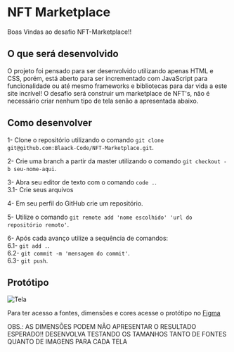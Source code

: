 # NFT Marketplace

Boas Vindas ao desafio NFT-Marketplace!!

## O que será desenvolvido

O projeto foi pensado para ser desenvolvido utilizando apenas HTML e CSS, porém, está aberto para ser incrementado com JavaScript para funcionalidade ou até mesmo frameworks e bibliotecas para dar vida a este site incrível! O desafio será construir um marketplace de NFT's, não é necessário criar nenhum tipo de tela senão a apresentada abaixo.

## Como desenvolver

1- Clone o repositório utilizando o comando `git clone git@github.com:Blaack-Code/NFT-Marketplace.git`.

2- Crie uma branch a partir da master utilizando o comando `git checkout -b seu-nome-aqui`.

3- Abra seu editor de texto com o comando `code .`. <br>
 3.1- Crie seus arquivos

4- Em seu perfil do GitHub crie um repositório.

5- Utilize o comando `git remote add 'nome escolhido' 'url do repositório remoto'`.

6- Após cada avanço utilize a sequência de comandos: <br>
 6.1- `git add .`. <br>
 6.2- `git commit -m 'mensagem do commit'`. <br>
 6.3- `git push`.
 

## Protótipo

![Tela](https://user-images.githubusercontent.com/81549048/151888830-58d7c80b-fa3e-4fd2-940e-e2e4a77a9128.png)

Para ter acesso a fontes, dimensões e cores acesse o protótipo no <a href="https://www.figma.com/file/tnlrEAHqS4MjGerxI1LhKa/Desafio-NFT-Marketplace?node-id=0%3A1">Figma</a>

OBS.: AS DIMENSÕES PODEM NÃO APRESENTAR O RESULTADO ESPERADO!! DESENVOLVA TESTANDO OS TAMANHOS TANTO DE FONTES QUANTO DE IMAGENS PARA CADA TELA
